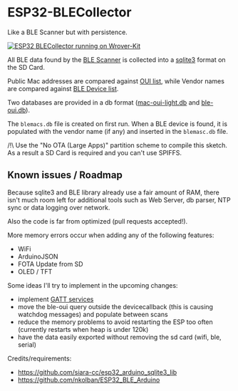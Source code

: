 # ESP32-BLECollector

Like a BLE Scanner but with persistence.

  [![ESP32 BLECollector running on Wrover-Kit](https://img.youtube.com/vi/434LDAfpGjE/0.jpg)](https://www.youtube.com/watch?v=434LDAfpGjE)


All BLE data found by the [BLE Scanner](https://github.com/nkolban/ESP32_BLE_Arduino) is collected into a [sqlite3](https://github.com/siara-cc/esp32_arduino_sqlite3_lib) format on the SD Card.

Public Mac addresses are compared against [OUI list](https://code.wireshark.org/review/gitweb?p=wireshark.git;a=blob_plain;f=manuf), while Vendor names are compared against [BLE Device list](https://www.bluetooth.com/specifications/assigned-numbers/company-identifiers).

Two databases are provided in a db format ([mac-oui-light.db](https://github.com/tobozo/ESP32-BLECollector/blob/master/SD/mac-oui-light.db) and [ble-oui.db](https://github.com/tobozo/ESP32-BLECollector/blob/master/SD/ble-oui.db)).

The `blemacs.db` file is created on first run.
When a BLE device is found, it is populated with the vendor name (if any) and inserted in the `blemasc.db` file.


/!\ Use the "No OTA (Large Apps)" partition scheme to compile this sketch.
As a result a SD Card is required and you can't use SPIFFS.

Known issues / Roadmap
----------------------

Because sqlite3 and BLE library already use a fair amount of RAM, there isn't much room left for additional tools such as Web Server, db parser, NTP sync or data logging over network.

Also the code is far from optimized (pull requests accepted!).

More memory errors occur when adding any of the following features:

- WiFi
- ArduinoJSON
- FOTA Update from SD
- OLED / TFT

Some ideas I'll try to implement in the upcoming changes:

- implement [GATT services](https://www.bluetooth.com/specifications/gatt/services)
- move the ble-oui query outside the devicecallback (this is causing watchdog messages) and populate between scans
- reduce the memory problems to avoid restarting the ESP too often (currently restarts when heap is under 120k)
- have the data easily exported without removing the sd card (wifi, ble, serial)

Credits/requirements:

- https://github.com/siara-cc/esp32_arduino_sqlite3_lib
- https://github.com/nkolban/ESP32_BLE_Arduino
